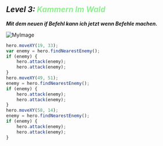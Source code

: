 ## ***Level 3:***  <span style="color: lightgreen">***Kammern Im Wald***

***Mit dem neuen if Befehl kann ich jetzt wenn Befehle machen.***

![MyImage](Welt-2-Level-3.png)


```Javascript
hero.moveXY(19, 33);
var enemy = hero.findNearestEnemy();
if (enemy) {
    hero.attack(enemy);
    hero.attack(enemy);
}
hero.moveXY(49, 51);
enemy = hero.findNearestEnemy();
if (enemy) {
    hero.attack(enemy);
    hero.attack(enemy);
}
hero.moveXY(58, 14);
enemy = hero.findNearestEnemy();
if (enemy) {
    hero.attack(enemy);
    hero.attack(enemy);
}
```